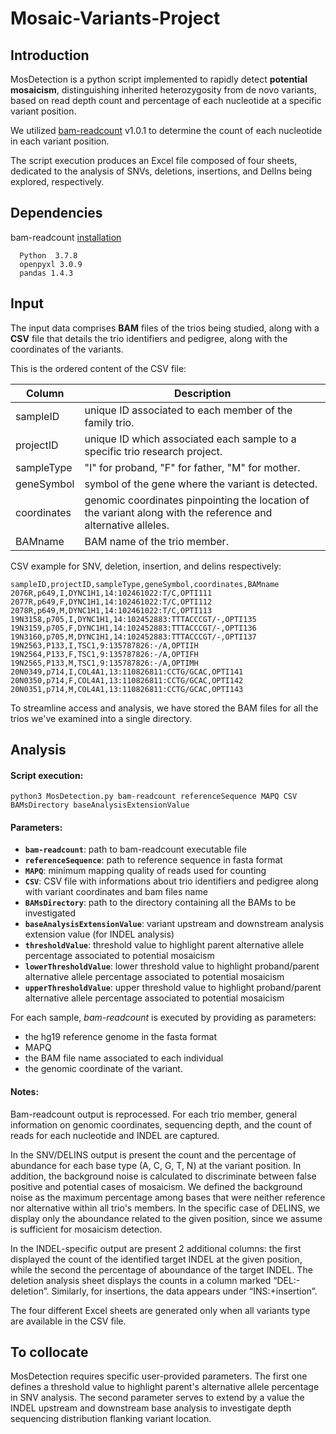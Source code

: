 # Mosaic-Variants-Project

## Introduction 
MosDetection is a python script implemented to rapidly detect **potential mosaicism**, distinguishing inherited heterozygosity from de novo variants, based on read depth count and percentage of each nucleotide at a specific variant position.

We utilized [bam-readcount](https://github.com/genome/bam-readcount?tab=readme-ov-file) v1.0.1 to determine the count of each nucleotide in each variant position.

The script execution produces an Excel file composed of four sheets, dedicated to the analysis of SNVs, deletions, insertions, and DelIns being explored, respectively. 

## Dependencies

bam-readcount [installation](https://github.com/genome/bam-readcount?tab=readme-ov-file)
```
  Python  3.7.8
  openpyxl 3.0.9
  pandas 1.4.3
```

## Input
The input data comprises **BAM** files of the trios being studied, along with a **CSV** file that details the trio identifiers and pedigree, along with the coordinates of the variants. 

This is the ordered content of the CSV file: 

| Column | Description |
| ------| -----------|
| sampleID   | unique ID associated to each member of the family trio. |
| projectID | unique ID which associated each sample to a specific trio research project. |
| sampleType    | "I" for proband, "F" for father, "M" for mother. |
| geneSymbol | symbol of the gene where the variant is detected. |
| coordinates | genomic coordinates pinpointing the location of the variant along with the reference and alternative alleles. |
| BAMname| BAM name of the trio member. |

CSV example for SNV, deletion, insertion, and delins respectively: 
```
sampleID,projectID,sampleType,geneSymbol,coordinates,BAMname
2076R,p649,I,DYNC1H1,14:102461022:T/C,OPTI111
2077R,p649,F,DYNC1H1,14:102461022:T/C,OPTI112
2078R,p649,M,DYNC1H1,14:102461022:T/C,OPTI113
19N3158,p705,I,DYNC1H1,14:102452883:TTTACCCGT/-,OPTI135
19N3159,p705,F,DYNC1H1,14:102452883:TTTACCCGT/-,OPTI136
19N3160,p705,M,DYNC1H1,14:102452883:TTTACCCGT/-,OPTI137
19N2563,P133,I,TSC1,9:135787826:-/A,OPTIIH
19N2564,P133,F,TSC1,9:135787826:-/A,OPTIFH
19N2565,P133,M,TSC1,9:135787826:-/A,OPTIMH
20N0349,p714,I,COL4A1,13:110826811:CCTG/GCAC,OPTI141
20N0350,p714,F,COL4A1,13:110826811:CCTG/GCAC,OPTI142
20N0351,p714,M,COL4A1,13:110826811:CCTG/GCAC,OPTI143
```

To streamline access and analysis, we have stored the BAM files for all the trios we've examined into a single directory. 

## Analysis 

#### Script execution: 

```
python3 MosDetection.py bam-readcount referenceSequence MAPQ CSV BAMsDirectory baseAnalysisExtensionValue 
```
#### Parameters:
- **`bam-readcount`**: path to bam-readcount executable file 
- **`referenceSequence`**: path to reference sequence in fasta format 
- **`MAPQ`**: minimum mapping quality of reads used for counting
- **`CSV`**: CSV file with informations about trio identifiers and pedigree along with variant coordinates and bam files name
- **`BAMsDirectory`**: path to the directory containing all the BAMs to be investigated
- **`baseAnalysisExtensionValue`**: variant upstream and downstream analysis extension value (for INDEL analysis)
- **`thresholdValue`**: threshold value to highlight parent alternative allele percentage associated to potential mosaicism
- **`lowerThresholdValue`**: lower threshold value to highlight proband/parent alternative allele percentage associated to potential mosaicism
- **`upperThresholdValue`**: upper threshold value to highlight proband/parent alternative allele percentage associated to potential mosaicism


For each sample, _bam-readcount_ is executed by providing as parameters: 
* the hg19 reference genome in the fasta format 
* MAPQ
* the BAM file name associated to each individual
* the genomic coordinate of the variant. 


#### Notes:
Bam-readcount output is reprocessed. For each trio member, general information on genomic coordinates, sequencing depth, and the count of reads for each nucleotide and INDEL are captured. 

In the SNV/DELINS output is present the count and the percentage of abundance for each base type (A, C, G, T, N) at the variant position. In addition, the background noise is calculated to discriminate between false positive and potential cases of mosaicism.
We defined the background noise as the maximum percentage among bases that were neither reference nor alternative within all trio's members.
In the specific case of DELINS, we display only the aboundance related to the given position, since we assume is sufficient for mosaicism detection. 

In the INDEL-specific output are present 2 additional columns: the first displayed the count of the identified target INDEL at the given position, while the second the percentage of aboundance of the target INDEL. The deletion analysis sheet displays the counts in a column marked “DEL:-deletion”. Similarly, for insertions, the data appears under “INS:+insertion”. 

The four different Excel sheets are generated only when all variants type are available in the CSV file. 














## To collocate
MosDetection requires specific user-provided parameters. The first one defines a threshold value to highlight parent's alternative allele percentage in SNV analysis. The second parameter serves to extend by a value the INDEL upstream and downstream base analysis to investigate depth sequencing distribution flanking variant location.
